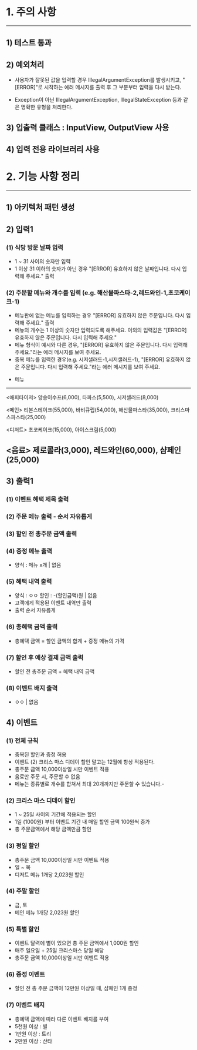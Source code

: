# 1. 주의 사항

---
## 1) 테스트 통과

## 2) 예외처리
* 사용자가 잘못된 값을 입력할 경우 IllegalArgumentException를 발생시키고, 
"[ERROR]"로 시작하는 에러 메시지를 출력 후 그 부분부터 입력을 다시 받는다.

* Exception이 아닌 IllegalArgumentException, IllegalStateException 등과 같은 명확한 유형을 처리한다.

## 3) 입출력 클래스 : InputView, OutputView 사용

## 4) 입력 전용 라이브러리 사용



# 2. 기능 사항 정리

---
## 1) 아키텍처 패턴 생성

## 2) 입력1
### (1) 식당 방문 날짜 입력
- 1 ~ 31 사이의 숫자만 입력
- 1 이상 31 이하의 숫자가 아닌 경우  "[ERROR] 유효하지 않은 날짜입니다. 다시 입력해 주세요." 출력

### (2) 주문할 메뉴와 개수를 입력 (e.g. 해산물파스타-2,레드와인-1,초코케이크-1)
- 메뉴판에 없는 메뉴를 입력하는 경우 "[ERROR] 유효하지 않은 주문입니다. 다시 입력해 주세요." 출력
- 메뉴의 개수는 1 이상의 숫자만 입력되도록 해주세요. 이외의 입력값은 "[ERROR] 유효하지 않은 주문입니다. 다시 입력해 주세요."
- 메뉴 형식이 예시와 다른 경우, "[ERROR] 유효하지 않은 주문입니다. 다시 입력해 주세요."라는 에러 메시지를 보여 주세요.
- 중복 메뉴를 입력한 경우(e.g. 시저샐러드-1,시저샐러드-1), "[ERROR] 유효하지 않은 주문입니다. 다시 입력해 주세요."라는 에러 메시지를 보여 주세요.

* 메뉴

---
<애피타이저>
  양송이수프(6,000), 타파스(5,500), 시저샐러드(8,000)

<메인>
티본스테이크(55,000), 바비큐립(54,000), 해산물파스타(35,000), 크리스마스파스타(25,000)

<디저트>
초코케이크(15,000), 아이스크림(5,000)

<음료>
제로콜라(3,000), 레드와인(60,000), 샴페인(25,000)
---


## 3) 출력1
### (1) 이벤트 혜택 제목 출력

### (2) 주문 메뉴 출력 - 순서 자유롭게

### (3) 할인 전  총주문 금액 출력

### (4) 증정 메뉴 출력
- 양식 : 메뉴 x개 | 없음

### (5) 혜택 내역 출력
- 양식 : ㅇㅇ 할인 : -(할인금액)원 | 없음
- 고객에게 적용된 이벤트 내역만 출력
- 출력 순서 자유롭게

### (6) 총혜택 금액 출력
- 총혜택 금액 = 할인 금액의 합계 + 증정 메뉴의 가격

### (7) 할인 후 예상 결제 금액 출력
- 할인 전 총주문 금액 + 혜택 내역 금액

### (8) 이벤트 배지 출력
- ㅇㅇ | 없음



## 4) 이벤트
### (1) 전체 규칙
- 중복된 할인과 증정 허용
- 이벤트 (2) 크리스 마스 디데이 할인 말고는 12월에 항상 적용된다.
- 총주문 금액 10,000이상일 시만 이벤트 적용
- 음료만 주문 시, 주문할 수 없음
- 메뉴는 종류별로 개수를 합쳐서 최대 20개까지만 주문할 수 있습니다.-

### (2) 크리스 마스 디데이 할인
- 1 ~ 25일 사이의 기간에 적용되는 할인
- 1일 (1000원) 부터 이벤트 기간 내 매일 할인 금액 100원씩 증가
- 총 주문금액에서 해당 금액만큼 할인

### (3) 평일 할인
- 총주문 금액 10,000이상일 시만 이벤트 적용
- 일 ~ 목
- 디저트 메뉴 1개당 2,023원 할인

### (4) 주말 할인
- 금, 토
- 메인 메뉴 1개당 2,023원 할인

### (5) 특별 할인
- 이벤트 달력에 별이 있으면 총 주문 금액에서 1,000원 할인
- 매주 일요일 + 25일 크리스마스 당일 해당
- 총주문 금액 10,000이상일 시만 이벤트 적용

### (6) 증정 이벤트
- 할인 전 총 주문 금액이 12만원 이상일 때, 샴페인 1개 증정

### (7) 이벤트 배지
- 총혜택 금액에 따라 다른 이벤트 배지를 부여
- 5천원 이상 : 별
- 1만원 이상 : 트리
- 2만원 이상 : 산타